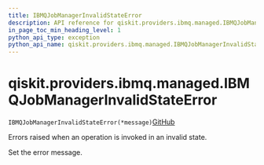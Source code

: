 ```yaml
---
title: IBMQJobManagerInvalidStateError
description: API reference for qiskit.providers.ibmq.managed.IBMQJobManagerInvalidStateError
in_page_toc_min_heading_level: 1
python_api_type: exception
python_api_name: qiskit.providers.ibmq.managed.IBMQJobManagerInvalidStateError
---
```


# qiskit.providers.ibmq.managed.IBMQJobManagerInvalidStateError

<span id="qiskit.providers.ibmq.managed.IBMQJobManagerInvalidStateError" />

`IBMQJobManagerInvalidStateError(*message)`[GitHub](https://github.com/qiskit/qiskit-ibmq-provider/tree/stable/0.16/qiskit/providers/ibmq/managed/exceptions.py "view source code")

Errors raised when an operation is invoked in an invalid state.

Set the error message.

